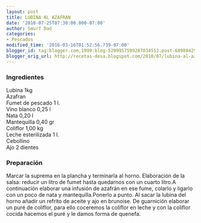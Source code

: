 ```yaml
---
layout: post
title: LUBINA AL AZAFRAN
date: '2010-07-25T07:30:00.000-07:00'
author: Smurf Dad
categories:
- Pescados
modified_time: '2016-03-16T01:52:56.739-07:00'
blogger_id: tag:blogger.com,1999:blog-5299957599287034512.post-689884290747416613
blogger_orig_url: http://recetas-desa.blogspot.com/2010/07/lubina-al-azafran.html
---
```


<h3>Ingredientes</h3><p>Lubina 1kg<br/>Azafran<br/>Fumet de pescado 1 l.<br/>Vino blanco 0,25 l<br/>Nata 0,20 l<br/>Mantequilla 0,40 gr<br/>Coliflor 1,00 kg<br/>Leche esterilizada 1 l.<br/>Cebollino<br/>Ajo 2 dientes</p><h3>Preparaci&oacute;n</h3><p>Marcar la suprema en la plancha y terminarla al horno. Elaboraci&oacute;n de la salsa: reducir un litro de fumet hasta quedarnos con un cuarto litro.A continuaci&oacute;n elaborar una infusi&oacute;n de azafr&aacute;n en ese fume, colarlo y ligarlo con un poco de nata y mantequilla.Ponerlo a punto. Al sacar la lubina del horno a&ntilde;adir un refrito de aceite y ajo en brunoise. De guarnici&oacute;n elaborar un pur&eacute; de coliflor, para ello coceremos la coliflor en leche y con la coliflor cocida hacemos el pur&eacute; y le damos forma de quenefa.<br/><br/></p>